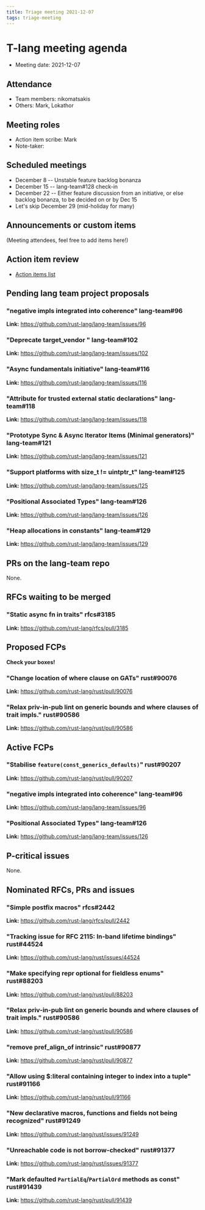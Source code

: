 ```yaml
---
title: Triage meeting 2021-12-07
tags: triage-meeting
---
```


# T-lang meeting agenda

* Meeting date: 2021-12-07

## Attendance

* Team members: nikomatsakis
* Others: Mark, Lokathor

## Meeting roles

* Action item scribe: Mark
* Note-taker:

## Scheduled meetings

- December 8 -- Unstable feature backlog bonanza
- December 15 -- lang-team#128 check-in
- December 22 -- Either feature discussion from an initiative, or else backlog bonanza, to be decided on or by Dec 15
- Let's skip December 29 (mid-holiday for many)

## Announcements or custom items

(Meeting attendees, feel free to add items here!)

## Action item review

* [Action items list](https://hackmd.io/gstfhtXYTHa3Jv-P_2RK7A)

## Pending lang team project proposals
### "negative impls integrated into coherence" lang-team#96

**Link:** https://github.com/rust-lang/lang-team/issues/96

### "Deprecate target_vendor " lang-team#102

**Link:** https://github.com/rust-lang/lang-team/issues/102

### "Async fundamentals initiative" lang-team#116

**Link:** https://github.com/rust-lang/lang-team/issues/116

### "Attribute for trusted external static declarations" lang-team#118

**Link:** https://github.com/rust-lang/lang-team/issues/118

### "Prototype Sync & Async Iterator Items (Minimal generators)" lang-team#121

**Link:** https://github.com/rust-lang/lang-team/issues/121

### "Support platforms with size_t != uintptr_t" lang-team#125

**Link:** https://github.com/rust-lang/lang-team/issues/125

### "Positional Associated Types" lang-team#126

**Link:** https://github.com/rust-lang/lang-team/issues/126

### "Heap allocations in constants" lang-team#129

**Link:** https://github.com/rust-lang/lang-team/issues/129



## PRs on the lang-team repo

None.




## RFCs waiting to be merged
### "Static async fn in traits" rfcs#3185

**Link:** https://github.com/rust-lang/rfcs/pull/3185



## Proposed FCPs

**Check your boxes!**
### "Change location of where clause on GATs" rust#90076

**Link:** https://github.com/rust-lang/rust/pull/90076

### "Relax priv-in-pub lint on generic bounds and where clauses of trait impls." rust#90586

**Link:** https://github.com/rust-lang/rust/pull/90586



## Active FCPs
### "Stabilise `feature(const_generics_defaults)`" rust#90207

**Link:** https://github.com/rust-lang/rust/pull/90207

### "negative impls integrated into coherence" lang-team#96

**Link:** https://github.com/rust-lang/lang-team/issues/96

### "Positional Associated Types" lang-team#126

**Link:** https://github.com/rust-lang/lang-team/issues/126



## P-critical issues

None.




## Nominated RFCs, PRs and issues
### "Simple postfix macros" rfcs#2442

**Link:** https://github.com/rust-lang/rfcs/pull/2442

### "Tracking issue for RFC 2115: In-band lifetime bindings" rust#44524

**Link:** https://github.com/rust-lang/rust/issues/44524

### "Make specifying repr optional for fieldless enums" rust#88203

**Link:** https://github.com/rust-lang/rust/pull/88203

### "Relax priv-in-pub lint on generic bounds and where clauses of trait impls." rust#90586

**Link:** https://github.com/rust-lang/rust/pull/90586

### "remove pref_align_of intrinsic" rust#90877

**Link:** https://github.com/rust-lang/rust/pull/90877

### "Allow using $:literal containing integer to index into a tuple" rust#91166

**Link:** https://github.com/rust-lang/rust/pull/91166

### "New declarative macros, functions and fields not being recognized" rust#91249

**Link:** https://github.com/rust-lang/rust/issues/91249

### "Unreachable code is not borrow-checked" rust#91377

**Link:** https://github.com/rust-lang/rust/issues/91377

### "Mark defaulted `PartialEq`/`PartialOrd` methods as const" rust#91439

**Link:** https://github.com/rust-lang/rust/pull/91439


